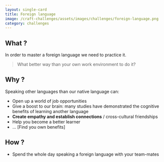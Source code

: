 ```yaml
---
layout: single-card
title: Foreign language
image: /craft-challenges/assets/images/challenges/foreign-language.png
category: challenges
---
```



## What ?
In order to master a foreign language we need to practice it.

> What better way than your own work environment to do it?

## Why ?
Speaking other languages than our native language can:
- Open up a world of job opportunities
- Give a boost to our brain: many studies have demonstrated the cognitive benefits of learning another language
- **Create empathy and establish connections** / cross-cultural friendships
- Help you become a better learner
- ... [Find you own benefits]

## How ?
- Spend the whole day speaking a foreign language with your team-mates
